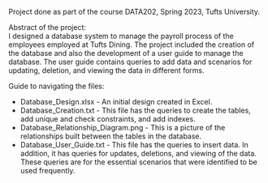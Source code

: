 Project done as part of the course DATA202, Spring 2023, Tufts University.

Abstract of the project: 
<br>
I designed a database system to manage the payroll process of the employees employed at Tufts Dining. The project included the creation of the database and also the development of a user guide to manage the database. The user guide contains queries to add data and scenarios for updating, deletion, and viewing the data in different forms. 

Guide to navigating the files:

* Database_Design.xlsx - An initial design created in Excel.
* Database_Creation.txt - This file has the queries to create the tables, add unique and check constraints, and add indexes.
* Database_Relationship_Diagram.png - This is a picture of the relationships built between the tables in the database.
* Database_User_Guide.txt - This file has the queries to insert data. In addition, it has queries for updates, deletions, and viewing of the data. These queries are for the essential scenarios that were identified to be used frequently.
